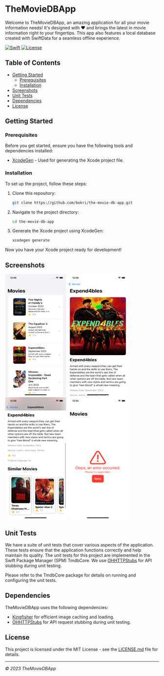 # TheMovieDBApp

Welcome to TheMovieDBApp, an amazing application for all your movie information needs! It's designed with ❤️ and brings the latest in movie information right to your fingertips. This app also features a local database created with SwiftData for a seamless offline experience.

[![Swift](https://img.shields.io/badge/Swift-5.9-orange.svg?style=flat)](https://swift.org)
[![License](https://img.shields.io/github/license/bokri/the-movie-db-app)](LICENSE.md)

## Table of Contents

- [Getting Started](#getting-started)
  - [Prerequisites](#prerequisites)
  - [Installation](#installation)
- [Screenshots](#screenshots)
- [Unit Tests](#unit-tests)
- [Dependencies](#dependencies)
- [License](#license)

## Getting Started

### Prerequisites

Before you get started, ensure you have the following tools and dependencies installed:

- [XcodeGen](https://github.com/yonaskolb/XcodeGen) - Used for generating the Xcode project file.

### Installation

To set up the project, follow these steps:

1. Clone this repository:

   ```sh
   git clone https://github.com/bokri/the-movie-db-app.git
   ```

2. Navigate to the project directory:

   ```sh
   cd the-movie-db-app
   ```

3. Generate the Xcode project using XcodeGen:

   ```sh
   xcodegen generate
   ```

Now you have your Xcode project ready for development!


## Screenshots

<img src="screenshots/screenshot-1.png" width="200" height="400" />
<img src="screenshots/screenshot-2.png" width="200" height="400" />
<img src="screenshots/screenshot-3.png" width="200" height="400" />
<img src="screenshots/screenshot-4.png" width="200" height="400" />

## Unit Tests

We have a suite of unit tests that cover various aspects of the application. These tests ensure that the application functions correctly and help maintain its quality. The unit tests for this project are implemented in the Swift Package Manager (SPM) TmdbCore. We use [OHHTTPStubs](https://github.com/AliSoftware/OHHTTPStubs) for API stubbing during unit testing.

Please refer to the TmdbCore package for details on running and configuring the unit tests.

## Dependencies

TheMovieDBApp uses the following dependencies:

- [Kingfisher](https://github.com/onevcat/Kingfisher) for efficient image caching and loading.
- [OHHTTPStubs](https://github.com/AliSoftware/OHHTTPStubs) for API request stubbing during unit testing.

## License

This project is licensed under the MIT License - see the [LICENSE.md](LICENSE.md) file for details.


---

_© 2023 TheMovieDBApp_
